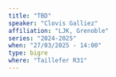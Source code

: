 ```yaml
---
title: "TBD"
speaker: "Clovis Galliez"
affiliation: "LJK, Grenoble"
series: "2024-2025"
when: "27/03/2025 - 14:00"
type: bigre
where: "Taillefer R31"
---
```

